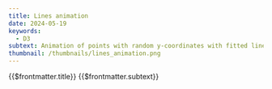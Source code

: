 ```yaml
---
title: Lines animation
date: 2024-05-19
keywords:
  - D3
subtext: Animation of points with random y-coordinates with fitted line
thumbnail: /thumbnails/lines_animation.png
---
```


<FigureTitle>{{$frontmatter.title}}</FigureTitle>
<SubtitleHeader>{{$frontmatter.subtext}}</SubtitleHeader>
<D3PlotContainer>
<svg ref='svgContainer'></svg>
</D3PlotContainer>

<script setup>
import { ref, onMounted, computed } from 'vue';
import * as d3 from 'd3';

const svgContainer = ref(null);

const width = 300;
const height = 100;
const marginTop = 10;
const marginRight = 10;
const marginBottom = 10;
const marginLeft = 10;

// Function to generate data points
function generateData(start, stop, numPoints) {
  const step = (stop - start) / (numPoints - 1);
  return Array.from({ length: numPoints }, (_, i) => ({
    x: start + i * step,
    y: height/2,
  }));
}

// Generate initial data points
let data = generateData(0, width, 10);

const x = d3.scaleLinear().domain([0, width]).range([marginLeft, width - marginRight - marginLeft]);
const y = d3.scaleLinear().domain([0, height]).range([height - marginBottom, marginTop]);
const yAxis = d3.axisLeft(y).tickSizeOuter(0);
const color = d3.scaleSequential().domain([0, 100]).interpolator(d3.interpolateViridis);

// Generate random coordinates for middle points
function generateRandomCoordinates() {
  const newData = [...data];
  for (let i = 1; i < data.length - 1; i++) {
    newData[i] = {
      ...newData[i],
      y: Math.random() * height,
    };
  }
  return newData;
}

// Create the SVG element
function createSvg() {
    const svg = d3
        .select(svgContainer.value)
        .attr('preserveAspectRatio', 'xMinYMin meet')
        .attr('viewBox', [0, 0, width, height])
        .append('g')
        .attr('transform', `translate(${marginLeft-10},${marginTop - 10})`);
    return svg;
}

function updatePath(svg) {

  svg.selectAll('path')
    .data([data])
    .join(
      enter => enter.append('path')
        .attr('mix-blend-mode', 'multiply')
        .attr('fill', 'none')
        .attr('stroke', 'currentColor')
        .attr('stroke-width', 1.5)
        .attr('d', d3.line().curve(d3.curveBasis)
          .x(d => x(d.x))
          .y(d => y(d.y))),
      update => update
        .transition()
        .duration(1000)
        .attr('d', d3.line().curve(d3.curveBasis)
          .x(d => x(d.x))
          .y(d => y(d.y))),
      exit => exit.remove()
    );
}
function updateCircle(svg) {

  svg.selectAll('circle')
    .data(data)
    .join(
      enter => enter.append('circle')
        .attr('mix-blend-mode', 'multiply')
        .attr('cx', d => x(d.x))
        .attr('cy', d => y(d.y))
        .attr('r', 3)
        .attr('fill', d => color(d.y))
        .attr('stroke', 'currentColor'),
      update => update
        .transition()
        .duration(1000)
        .attr('fill', d => color(d.y))
        .attr('cx', d => x(d.x))
        .attr('cy', d => y(d.y)),
      exit => exit.remove()
    )
}

onMounted(() => {
  const svg = createSvg();

  updatePath(svg);
  updateCircle(svg);
  
    setInterval(() => {
      data = generateRandomCoordinates();
      updateCircle(svg);
      
      setTimeout(() => {
        updatePath(svg);
      }, 1000);
      
      
      
    }, 3000);
});
</script>
